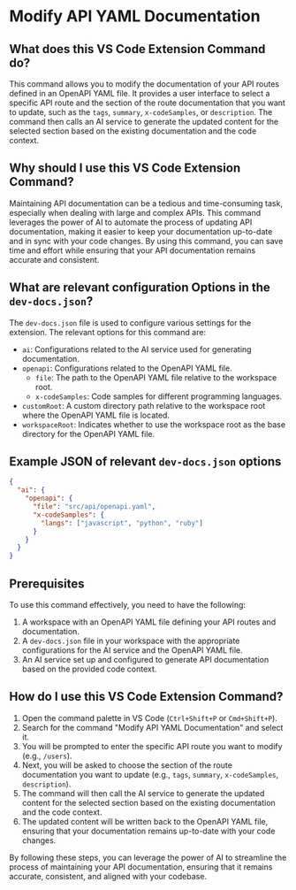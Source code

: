 # Modify API YAML Documentation

## What does this VS Code Extension Command do?

This command allows you to modify the documentation of your API routes defined in an OpenAPI YAML file. It provides a user interface to select a specific API route and the section of the route documentation that you want to update, such as the `tags`, `summary`, `x-codeSamples`, or `description`. The command then calls an AI service to generate the updated content for the selected section based on the existing documentation and the code context.

## Why should I use this VS Code Extension Command?

Maintaining API documentation can be a tedious and time-consuming task, especially when dealing with large and complex APIs. This command leverages the power of AI to automate the process of updating API documentation, making it easier to keep your documentation up-to-date and in sync with your code changes. By using this command, you can save time and effort while ensuring that your API documentation remains accurate and consistent.

## What are relevant configuration Options in the `dev-docs.json`?

The `dev-docs.json` file is used to configure various settings for the extension. The relevant options for this command are:

- `ai`: Configurations related to the AI service used for generating documentation.
- `openapi`: Configurations related to the OpenAPI YAML file.
  - `file`: The path to the OpenAPI YAML file relative to the workspace root.
  - `x-codeSamples`: Code samples for different programming languages.
- `customRoot`: A custom directory path relative to the workspace root where the OpenAPI YAML file is located.
- `workspaceRoot`: Indicates whether to use the workspace root as the base directory for the OpenAPI YAML file.

## Example JSON of relevant `dev-docs.json` options

```json
{
  "ai": {
    "openapi": {
      "file": "src/api/openapi.yaml",
      "x-codeSamples": {
        "langs": ["javascript", "python", "ruby"]
      }
    }
  }
}
```

## Prerequisites

To use this command effectively, you need to have the following:

1. A workspace with an OpenAPI YAML file defining your API routes and documentation.
2. A `dev-docs.json` file in your workspace with the appropriate configurations for the AI service and the OpenAPI YAML file.
3. An AI service set up and configured to generate API documentation based on the provided code context.

## How do I use this VS Code Extension Command?

1. Open the command palette in VS Code (`Ctrl+Shift+P` or `Cmd+Shift+P`).
2. Search for the command "Modify API YAML Documentation" and select it.
3. You will be prompted to enter the specific API route you want to modify (e.g., `/users`).
4. Next, you will be asked to choose the section of the route documentation you want to update (e.g., `tags`, `summary`, `x-codeSamples`, `description`).
5. The command will then call the AI service to generate the updated content for the selected section based on the existing documentation and the code context.
6. The updated content will be written back to the OpenAPI YAML file, ensuring that your documentation remains up-to-date with your code changes.

By following these steps, you can leverage the power of AI to streamline the process of maintaining your API documentation, ensuring that it remains accurate, consistent, and aligned with your codebase.
  
  